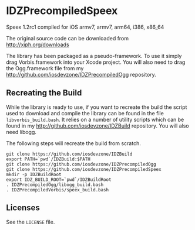 IDZPrecompiledSpeex
===================

Speex 1.2rc1 compiled for iOS armv7, armv7, arm64, i386, x86_64

The original source code can be downloaded from http://xiph.org/downloads 

The library has been packaged as a pseudo-framework. To use it simply drag Vorbis.framework into your Xcode project. You will also need to drag the Ogg.framework file from my http://github.com/iosdevzone/IDZPrecompiledOgg repository.

Recreating the Build
--------------------

While the library is ready to use, if you want to recreate the build the script used to download and compile the library can be found in the file `libvorbis_build.bash`. It relies on a number of utility scripts which can be found in my http://github.com/iosdevzone/IDZBuild repository. You will also need libogg.

The following steps will recreate the build from scratch.

```
git clone https://github.com/iosdevzone/IDZBuild
export PATH=`pwd`/IDZBuild:$PATH
git clone https://github.com/iosdevzone/IDZPrecompiledOgg
git clone https://github.com/iosdevzone/IDZPrecompiledSpeex
mkdir -p IDZBuildRoot
export IDZ_BUILD_ROOT=`pwd`/IDZBuildRoot
. IDZPrecompiledOgg/libogg_build.bash
. IDZPrecompiledVorbis/speex_build.bash
```

Licenses
--------

See the `LICENSE` file.
